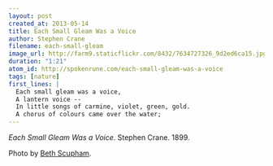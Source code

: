 ```yaml
---
layout: post
created_at: 2013-05-14
title: Each Small Gleam Was a Voice
author: Stephen Crane
filename: each-small-gleam
image_url: http://farm9.staticflickr.com/8432/7634727326_9d2ed6ca15.jpg
duration: "1:21"
atom_id: http://spokenrune.com/each-small-gleam-was-a-voice
tags: [nature]
first_lines: |
  Each small gleam was a voice,
  A lantern voice --
  In little songs of carmine, violet, green, gold.
  A chorus of colours came over the water;
---
```


_Each Small Gleam Was a Voice_.  Stephen Crane.  1899.

Photo by [Beth Scupham](http://www.flickr.com/photos/bethscupham/7634727326/).
